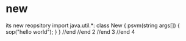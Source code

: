 # new
its new reopsitory
import java.util.*:
class New
{
psvm(string args[])
{
sop("hello world");
}
}
//end 
//end 2
//end 3
//end 4

